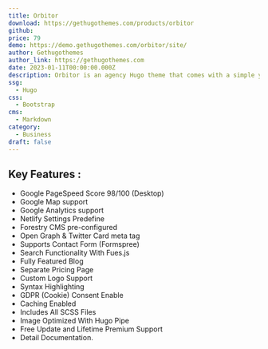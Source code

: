 ```yaml
---
title: Orbitor
download: https://gethugothemes.com/products/orbitor
github: 
price: 79
demo: https://demo.gethugothemes.com/orbitor/site/
author: Gethugothemes
author_link: https://gethugothemes.com
date: 2023-01-11T00:00:00.000Z
description: Orbitor is an agency Hugo theme that comes with a simple yet charming outlook. 
ssg:
  - Hugo
css:
  - Bootstrap
cms:
  - Markdown
category:
  - Business
draft: false
---
```


## Key Features :

- Google PageSpeed Score 98/100 (Desktop)
- Google Map support
- Google Analytics support
- Netlify Settings Predefine
- Forestry CMS pre-configured
- Open Graph & Twitter Card meta tag
- Supports Contact Form (Formspree)
- Search Functionality With Fues.js
- Fully Featured Blog
- Separate Pricing Page
- Custom Logo Support
- Syntax Highlighting
- GDPR (Cookie) Consent Enable
- Caching Enabled
- Includes All SCSS Files
- Image Optimized With Hugo Pipe
- Free Update and Lifetime Premium Support
- Detail Documentation.